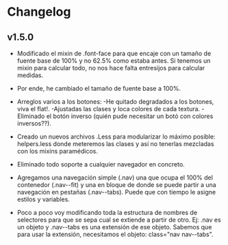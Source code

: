 # Changelog

## v1.5.0
- Modificado el mixin de .font-face para que encaje con un tamaño de fuente base de 100% y no 62.5% como estaba antes. Si tenemos un mixin para calcular todo, no nos hace falta entresijos para calcular medidas.

- Por ende, he cambiado el tamaño de fuente base a 100%.

- Arreglos varios a los botones: 
-He quitado degradados a los botones, viva el flat!.
-Ajustadas las clases y loca colores de cada textura.
-Eliminado el botón inverso (quién pude necesitar un botó con colores inversos??).

- Creado un nuevos archivos .Less para modularizar lo máximo posible: helpers.less donde meteremos las clases y así no tenerlas mezcladas con los mixins paramédicos.

- Eliminado todo soporte a cualquier navegador en concreto.

- Agregamos una navegación simple (.nav) una que ocupa el 100% del contenedor (.nav--fit) y una en bloque de donde se puede partir a una navegación en pestañas (.nav--tabs). Puede que con tiempo le asigne estilos y variables.

- Poco a poco voy modificando toda la estructura de nombres de selectores para que se sepa cual se extiende a partir de otro. Ej: .nav es un objeto y .nav--tabs es una extensión de ese objeto. Sabemos que para usar la extensión, necesitamos el objeto: class="nav nav--tabs".

